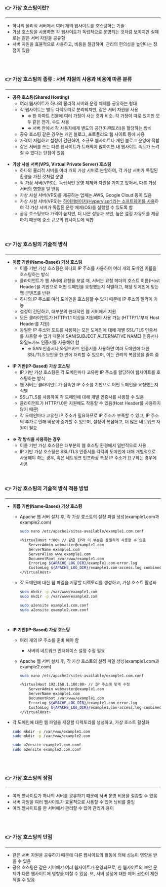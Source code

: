 ### 👉 가상 호스팅이란?

---

- 하나의 물리적 서버에서 여러 개의 웹사이트를 호스팅하는 기술
- 가상 호스팅을 사용하면 각 웹사이트가 독립적으로 운영되는 것처럼 보이지만 실제로는 같은 서버 자원을 공유함
- 서버 자원을 효율적으로 사용하고, 비용을 절감하며, 관리의 편의성을 높인다는 장점이 있음
<br>
<br>

### 👉 가상 호스팅의 종류 : 서버 자원의 사용과 비용에 따른 분류

---

- **공유 호스팅(Shared Hosting)**
    - 여러 웹사이트가 하나의 물리적 서버와 운영 체제를 공유하는 형태
    - 각 웹사이트는 별도 디렉토리로 분리되지만, 같은 서버 자원을 사용
        - ⇒ 한 아파트 건물에 여러 가정이 사는 것과 비슷. 각 가정이 따로 있지만 모두 같은 전기, 수도 사용
        - ⇒ 서버 안에서 각 사용자에게 별도의 공간(디렉토리)을 할당하는 방식
    - 공유 호스팅 같은 경우는 개인 블로그, 포트폴리오 웹 사이트 등에 사용
    - 가격이 저렴하고 설정이 간단하여, 소규모 웹사이트나 개인 블로그 운영에 적합
    - 같은 서버를 쓰는 다른 웹사이트가 트래픽이 많아지면 내 웹사이트 속도가 느려질 수 있다는 단점이 있음
    <br>
- **가상 사설 서버(VPS, Virtual Private Server) 호스팅**
    - 하나의 물리적 서버를 여러 개의 가상 서버로 분할하여, 각 가상 서버가 독립된 환경을 가진 것처럼 운영
    - 각 가상 서버(VPS)는 독립적인 운영 체제와 자원을 가지고 있어서, 다른 가상 서버의 영향을 덜 받음
    - 가상 사설 서버(VPS)를 제공하는 업체는 AWS, Google Cloud 등이 있음
    - 가상 사설 서버(VPS)는 [하이퍼바이저(Hypervisor)라는 소프트웨어를 사용](https://velog.io/@reasonoflife39/%EC%84%9C%EB%B2%84-%EA%B0%80%EC%83%81%ED%99%94-%EC%9C%A0%ED%98%95)하여 각 가상 서버가 독립된 운영 체제(OS)를 실행할 수 있도록 함
    - 공유 호스팅보다 가격이 높지만, 더 나은 성능과 보안, 높은 설정 자유도를 제공하기 때문에 중소 규모의 웹사이트에 적합
    <br>
    <br>

### 👉 가상 호스팅의 기술적 방식

---

- **이름 기반(Name-Based) 가상 호스팅**
    - 이름 기반 가상 호스팅은 하나의 IP 주소를 사용하여 여러 개의 도메인 이름을 호스팅하는 방식
    - 클라이언트가 웹 서버에 요청을 보낼 때, 서버는 요청 헤더의 호스트 이름(Host Header)을 기반으로 어떤 도메인을 요청했는지 식별하고, 해당 도메인에 맞는 웹 콘텐츠를 반환
    - 하나의 IP 주소로 여러 도메인을 호스팅할 수 있기 때문에 IP 주소의 절약이 가능
    - 설정이 간단하고, 대부분의 현대적인 웹 서버에서 지원
    - 모든 클라이언트가 HTTP/1.1 이상을 지원해야 사용 가능 (HTTP/1.1부터 Host Header를 지원)
    - 동일한 IP 주소와 포트를 사용하는 모든 도메인에 대해 개별 SSL/TLS 인증서를 사용할 수 없기 때문에 SAN(SUBJECT ALTERNATIVE NAME) 인증서나 와일드카드 인증서를 사용해야 함
        - ⇒ SAN 인증서나 와일드카드 인증서를 사용하면 여러 도메인에 대한 SSL/TLS 보안을 한 번에 처리할 수 있으며, 이는 관리의 복잡성을 줄여 줌
        <br>
- **IP 기반(IP-Based) 가상 호스팅**
    - IP 기반 가상 호스팅은 각 도메인마다 고유한 IP 주소를 할당하여 웹사이트를 호스팅하는 방식
    - 웹 서버는 클라이언트가 접속한 IP 주소를 기반으로 어떤 도메인을 요청했는지 식별
    - SSL/TLS를 사용하여 각 도메인에 대해 개별 인증서를 사용할 수 있음
    - 클라이언트가 HTTP/1.0만 지원해도 작동할 수 있음(Host Header를 사용하지 않기 때문)
    - 각 도메인마다 고유한 IP 주소가 필요하므로 IP 주소가 부족할 수 있고, IP 주소의 추가로 인해 비용이 증가할 수 있으며, 설정이 복잡하고, 더 많은 네트워크 자원이 필요
    <br>
- **⇒ 각 방식을 사용하는 경우**
    - 이름 기반 가상 호스팅은 대부분의 웹 호스팅 환경에서 일반적으로 사용
    - IP 기반 가상 호스팅은 SSL/TLS 인증서를 각각의 도메인에 대해 개별적으로 사용해야 하는 경우, 혹은 네트워크 인프라상 특정 IP 주소가 요구되는 경우에 사용
    <br>
    <br>

### 👉 가상 호스팅의 기술적 방식 적용 방법

---

- **이름 기반(Name-Based) 가상 호스팅**
    - Apache 웹 서버 설치 후, 각 가상 호스트의 설정 파일 생성(example1.com과 example2.com)
        
        ```bash
        sudo nano /etc/apache2/sites-available/example1.com.conf
        ```
        
        ```bash
        <VirtualHost *:80> // 같은 IP라 이 부분은 동일하게 사용할 수 있음
            ServerAdmin webmaster@example1.com
            ServerName example1.com
            ServerAlias www.example1.com
            DocumentRoot /var/www/example1.com
            ErrorLog ${APACHE_LOG_DIR}/example1.com-error.log
            CustomLog ${APACHE_LOG_DIR}/example1.com-access.log combined
        </VirtualHost>
        ```
        
    - 각 도메인에 대한 웹 파일을 저장할 디렉토리를 생성하고, 가상 호스트 활성화
        
        ```bash
        sudo mkdir -p /var/www/example1.com
        sudo mkdir -p /var/www/example2.com
        ```
        
        ```bash
        sudo a2ensite example1.com.conf
        sudo a2ensite example2.com.conf
        ```
        <br>
        
        
- **IP 기반(IP-Based) 가상 호스팅**
    - 여러 개의 IP 주소를 준비 해야 함
        - 서버의 네트워크 인터페이스 설정 수정 필요
    - Apache 웹 서버 설치 후, 각 가상 호스트의 설정 파일 생성(example1.com과 example2.com)
        
        ```bash
        sudo nano /etc/apache2/sites-available/example1.com.conf
        ```
        
        ```bash
        <VirtualHost 192.168.1.100:80> // IP 주소에 맞게 수정
            ServerAdmin webmaster@example1.com
            ServerName example1.com
            DocumentRoot /var/www/example1.com
            ErrorLog ${APACHE_LOG_DIR}/example1.com-error.log
            CustomLog ${APACHE_LOG_DIR}/example1.com-access.log combined
        </VirtualHost>
        ```
        
- 각 도메인에 대한 웹 파일을 저장할 디렉토리를 생성하고, 가상 호스트 활성화
    
    ```bash
    sudo mkdir -p /var/www/example1.com
    sudo mkdir -p /var/www/example2.com
    ```
    
    ```bash
    sudo a2ensite example1.com.conf
    sudo a2ensite example2.com.conf
    ```
    <br>
    <br>
    

### 👉 가상 호스팅의 장점

---

- 여러 웹사이트가 하나의 서버를 공유하기 때문에 서버 운영 비용을 절감할 수 있음
- 서버 자원을 여러 웹사이트가 효율적으로 사용할 수 있어 낭비를 줄임
- 여러 웹사이트를 한 서버에서 관리할 수 있어 관리가 용이
<br>
<br>

### 👉 가상 호스팅의 단점

---

- 같은 서버 자원을 공유하기 때문에 다른 웹사이트의 활동에 의해 성능이 영향을 받을 수 있음
- 공유 호스팅은 같은 서버에서 여러 웹사이트가 운영되므로, 한 웹사이트의 보안 문제가 다른 웹사이트에 영향을 미칠 수 있음. 또, 서버 설정에 대한 제어 권한이 제한적일 수 있음
